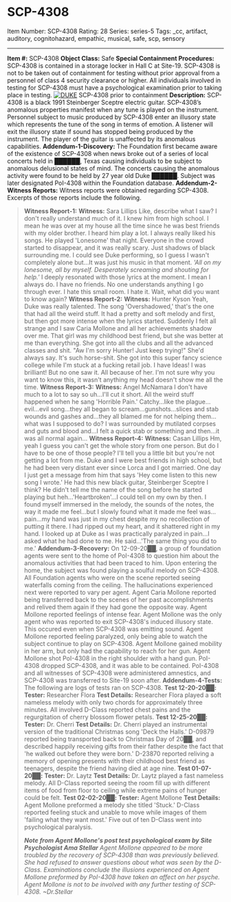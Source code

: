 # SCP-4308
Item Number: SCP-4308
Rating: 28
Series: series-5
Tags: _cc, artifact, auditory, cognitohazard, empathic, musical, safe, scp, sensory

---

**Item #:** SCP-4308
**Object Class:** Safe
**Special Containment Procedures:** SCP-4308 is contained in a storage locker in Hall C at Site-19. SCP-4308 is not to be taken out of containment for testing without prior approval from a personnel of class 4 security clearance or higher. All individuals involved in testing for SCP-4308 must have a psychological examination prior to taking place in testing.
[![DUKE](https://scp-wiki.wdfiles.com/local--resized-images/scp-4308/DUKE/medium.jpg)](https://scp-wiki.wdfiles.com/local--files/scp-4308/DUKE)
SCP-4308 prior to containment
**Description:** SCP-4308 is a black 1991 Steinberger Sceptre electric guitar. SCP-4308’s anomalous properties manifest when any tune is played on the instrument. Personnel subject to music produced by SCP-4308 enter an illusory state which represents the tune of the song in terms of emotion. A listener will exit the illusory state if sound has stopped being produced by the instrument. The player of the guitar is unaffected by its anomalous capabilities.
**Addendum-1-Discovery:** The Foundation first became aware of the existence of SCP-4308 when news broke out of a series of local concerts held in ██████, Texas causing individuals to be subject to anomalous delusional states of mind. The concerts causing the anomalous activity were found to be held by 27 year old Duke ██████. Subject was later designated PoI-4308 within the Foundation database.
**Addendum-2-Witness Reports:** Witness reports were obtained regarding SCP-4308. Excerpts of those reports include the following.
> **Witness Report-1:**
> **Witness:** Sara Lillips
> Like, describe what I saw? I don't really understand much of it. I knew him from high school. I mean he was over at my house all the time since he was best friends with my older brother. I heard him play a lot. I always really liked his songs. He played 'Lonesome' that night. Everyone in the crowd started to disappear, and it was really scary. Just shadows of black surrounding me. I could see Duke performing, so I guess I wasn't completely alone but…It was just his music in that moment. _'All on my lonesome, all by myself. Desperately screaming and shouting for help.'_ I deeply resonated with those lyrics at the moment. I mean I always do. I have no friends. No one understands anything I go through ever. I hate this small room. I hate it. Wait, what did you want to know again?
> **Witness Report-2:**
> **Witness:** Hunter Kyson
> Yeah, Duke was really talented. The song 'Overshadowed,' that's the one that had all the weird stuff. It had a pretty and soft melody and first, but then got more intense when the lyrics started. Suddenly I felt all strange and I saw Caria Mollone and all her achievements shadow over me. That girl was my childhood best friend, but she was better at me than everything. She got into all the clubs and all the advanced classes and shit. "Aw I'm sorry Hunter! Just keep trying!" She'd always say. It's such horse-shit. She got into this super fancy science college while I'm stuck at a fucking retail job. I have Ideas! I was brilliant! But no one saw it. All because of her. I'm not sure why you want to know this, it wasn't anything my head doesn't show me all the time.
> **Witness Report-3:**
> **Witness:** Angel McNamara
> I don't have much to a lot to say so uh…I'll cut it short. All the weird stuff happened when he sang 'Horrible Pain.' Catchy…like the plague…evil…evil song…they all began to scream…gunshots…slices and stab wounds and gashes and…they all blamed me for not helping them…what was I supposed to do? I was surrounded by mutilated corpses and guts and blood and…I felt a quick stab or something and then…it was all normal again…
> **Witness Report-4:**
> **Witness:** Casan Lillips
> Hm, yeah I guess you can't get the whole story from one person. But do I have to be one of those people? I'll tell you a little bit but you're not getting a lot from me. Duke and I were best friends in high school, but he had been very distant ever since Lorca and I got married. One day I just get a message from him that says 'Hey come listen to this new song I wrote.' He had this new black guitar, Steinberger Sceptre I think? He didn't tell me the name of the song before he started playing but heh…'Heartbroken'…I could tell on my own by then. I found myself immersed in the melody, the sounds of the notes, the way it made me feel…but I slowly found what it made me feel was…pain…my hand was just in my chest despite my no recollection of putting it there. I had ripped out my heart, and it shattered right in my hand. I looked up at Duke as I was practically paralyzed in pain…I asked what he had done to me. He said…'The same thing you did to me.'
**Addendum-3-Recovery:** On 12-09-20██, a group of foundation agents were sent to the home of PoI-4308 to question him about the anomalous activities that had been traced to him. Upon entering the home, the subject was found playing a soulful melody on SCP-4308. All Foundation agents who were on the scene reported seeing waterfalls coming from the ceiling. The hallucinations experienced next were reported to vary per agent. Agent Caria Mollone reported being transferred back to the scenes of her past accomplishments and relived them again if they had gone the opposite way. Agent Mollone reported feelings of intense fear. Agent Mollone was the only agent who was reported to exit SCP-4308's induced illusory state. This occured even when SCP-4308 was emitting sound. Agent Mollone reported feeling paralyzed, only being able to watch the subject continue to play on SCP-4308. Agent Mollone gained mobility in her arm, but only had the capability to reach for her gun. Agent Mollone shot PoI-4308 in the right shoulder with a hand gun. PoI-4308 dropped SCP-4308, and it was able to be contained. PoI-4308 and all witnesses of SCP-4308 were administered amnestics, and SCP-4308 was transferred to Site-19 soon after.
**Addendum-4-Tests:** The following are logs of tests ran on SCP-4308.
> **Test 12-20-20██:**
> **Tester:** Researcher Flora
> **Test Details:** Researcher Flora played a soft nameless melody with only two chords for approximately three minutes. All involved D-Class reported chest pains and the regurgitation of cherry blossom flower petals.
> **Test 12-25-20██:**
> **Tester:** Dr. Cherri
> **Test Details:** Dr. Cherri played an instrumental version of the traditional Christmas song 'Deck the Halls.' D-09879 reported being transported back to Christmas Day of 20██, and described happily receiving gifts from their father despite the fact that 'he walked out before they were born.' D-23870 reported reliving a memory of opening presents with their childhood best friend as teenagers, despite the friend having died at age nine.
> **Test 01-07-20██:**
> **Tester:** Dr. Laytz
> **Test Details:** Dr. Laytz played a fast nameless melody. All D-Class reported seeing the room fill up with different items of food from floor to ceiling while extreme pains of hunger could be felt.
> **Test 02-02-20██:**
> **Tester:** Agent Mollone
> **Test Details:** Agent Mollone preformed a melody she titled 'Stuck.' D-Class reported feeling stuck and unable to move while images of them 'failing what they want most.' Five out of ten D-Class went into psychological paralysis.
>   
>    
>  _**Note from Agent Mollone's post test psychological exam by Site Psychologist Ama Stellar**_
> _Agent Mollone appeared to be more troubled by the recovery of SCP-4308 than was previously believed. She had refused to answer questions about what was seen by the D-Class. Examinations conclude the illusions experienced on Agent Mollone preformed by PoI-4308 have taken an affect on her psyche. Agent Mollone is not to be involved with any further testing of SCP-4308._
> _~Dr.Stellar_
